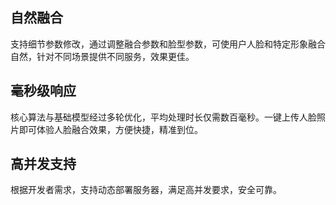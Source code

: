## 自然融合
支持细节参数修改，通过调整融合参数和脸型参数，可使用户人脸和特定形象融合自然，针对不同场景提供不同服务，效果更佳。

## 毫秒级响应
核心算法与基础模型经过多轮优化，平均处理时长仅需数百毫秒。一键上传人脸照片即可体验人脸融合效果，方便快捷，精准到位。

## 高并发支持
根据开发者需求，支持动态部署服务器，满足高并发要求，安全可靠。
